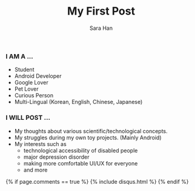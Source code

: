 ﻿---
layout: post
title: "My First Post"
author: "Sara Han"
comment: true
---

### I AM A ...
* Student
* Android Developer
* Google Lover
* Pet Lover
* Curious Person
* Multi-Lingual (Korean, English, Chinese, Japanese)

### I WILL POST ...
* My thoughts about various scientific/technological concepts.
* My struggles during my own toy projects. (Mainly Android)
* My interests such as
  * technological accessibility of disabled people
  * major depression disorder
  * making more comfortable UI/UX for everyone
  * and more

{% if page.comments == true %}
  {% include disqus.html %}
{% endif %}
